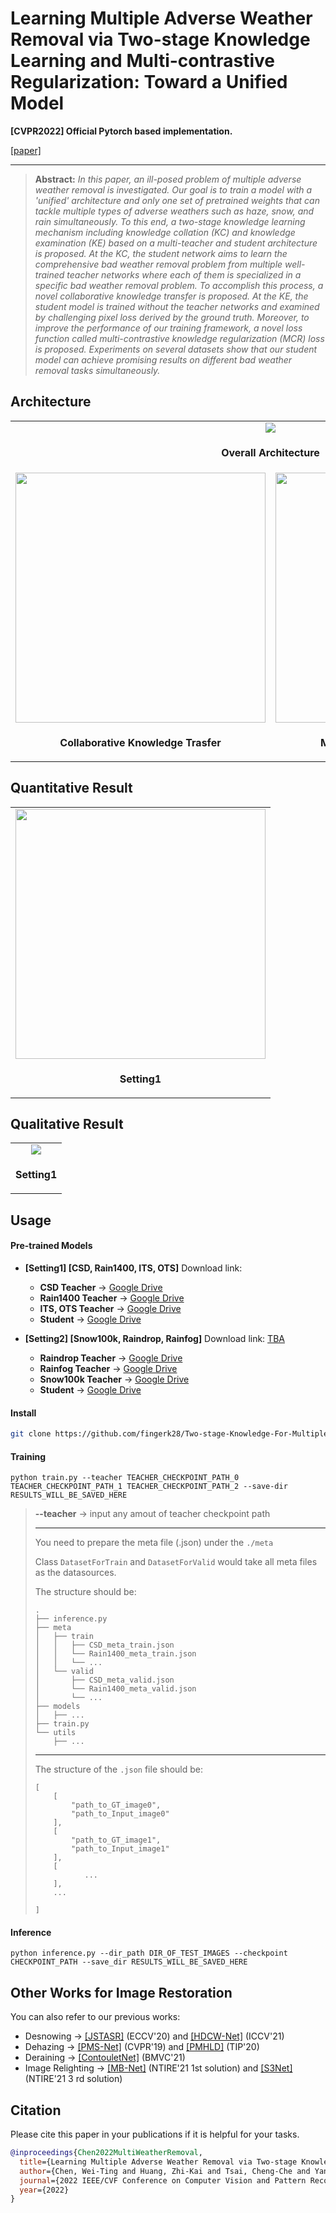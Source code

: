 # Learning Multiple Adverse Weather Removal via Two-stage Knowledge Learning and Multi-contrastive Regularization: Toward a Unified Model

**[CVPR2022] Official Pytorch based implementation.** 

[[paper]](https://openaccess.thecvf.com/content/CVPR2022/papers/Chen_Learning_Multiple_Adverse_Weather_Removal_via_Two-Stage_Knowledge_Learning_and_CVPR_2022_paper.pdf)

<hr />

> **Abstract:** *In this paper, an ill-posed problem of multiple adverse weather removal is investigated. Our goal is to train a model with a 'unified' architecture and only one set of pretrained weights that can tackle multiple types of adverse weathers such as haze, snow, and rain simultaneously. To this end, a two-stage knowledge learning mechanism including knowledge collation (KC) and knowledge examination (KE) based on a multi-teacher and student architecture is proposed. At the KC, the student network aims to learn the comprehensive bad weather removal problem from multiple well-trained teacher networks where each of them is specialized in a specific bad weather removal problem. To accomplish this process, a novel collaborative knowledge transfer is proposed. At the KE, the student model is trained without the teacher networks and examined by challenging pixel loss derived by the ground truth. Moreover, to improve the performance of our training framework, a novel loss function called multi-contrastive knowledge regularization (MCR) loss is proposed. Experiments on several datasets show that our student model can achieve promising results on different bad weather removal tasks simultaneously.* 
## Architecture

<table>
  <tr>
    <td colspan="2" align="center"> <img src = "https://github.com/fingerk28/Two-stage-Knowledge-For-Multiple-Adverse-Weather-Removal/blob/main/images/architecture.png"> </td>
  </tr>
  <tr>
    <td colspan="2" align="center"><p><b>Overall Architecture</b></p></td>
  </tr>
  <tr>
    <td align="center"> <img src = "https://github.com/fingerk28/Two-stage-Knowledge-For-Multiple-Adverse-Weather-Removal/blob/main/images/ckt.png" width="400"> </td>
    <td align="center"> <img src = "https://github.com/fingerk28/Two-stage-Knowledge-For-Multiple-Adverse-Weather-Removal/blob/main/images/mcr.png" width="400"> </td>
  </tr>
  <tr>
    <td align="center"><p><b>Collaborative Knowledge Trasfer</b></p></td>
    <td align="center"><p><b>Multi-contrastive Regularization</b></p></td>
  </tr>
</table>

## Quantitative Result

<table>
  <tr>
    <td align="center"> <img src = "https://github.com/fingerk28/Two-stage-Knowledge-For-Multiple-Adverse-Weather-Removal/blob/main/images/quantitative_result.png" width="400"> </td>
  </tr>
  <tr>
    <td align="center"><p><b>Setting1</b></p></td>
  </tr>
</table>

## Qualitative Result

<table>
  <tr>
    <td align="center"> <img src = "https://github.com/fingerk28/Two-stage-Knowledge-For-Multiple-Adverse-Weather-Removal/blob/main/images/qualitative_result.png"> </td>
  </tr>
  <tr>
    <td align="center"><p><b>Setting1</b></p></td>
  </tr>
</table>


## Usage

#### Pre-trained Models

* **[Setting1] [CSD, Rain1400, ITS, OTS]** Download link: 
  * **CSD Teacher** &rarr; [Google Drive](https://drive.google.com/file/d/12IiwMeWI6Li5USrtUeaRCrqkHYmPBdKE/view?usp=sharing)
  * **Rain1400 Teacher** &rarr; [Google Drive](https://drive.google.com/file/d/11Z7_0awGLbFtOzbi2Mzra0Cz1q8aEfg1/view?usp=sharing)
  * **ITS, OTS Teacher** &rarr; [Google Drive](https://drive.google.com/file/d/1eCJ47fYdcuirqZW7xHhu0SgoX_pre2D5/view?usp=sharing)
  * **Student** &rarr; [Google Drive](https://drive.google.com/file/d/1TP2IFPDJYlNnV2QJO6_2UrAmoY6IOFpQ/view?usp=sharing)

* **[Setting2] [Snow100k, Raindrop, Rainfog]** Download link: [TBA](https://github.com/fingerk28)
  * **Raindrop Teacher** &rarr; [Google Drive](https://drive.google.com/file/d/1Pyoy7-sjCwp_bMcJ8foBcIy9u4G0EwLQ/view?usp=sharing)
  * **Rainfog Teacher** &rarr; [Google Drive](https://drive.google.com/file/d/17Sub3v3fw8DxjG9EyyqAQNum1YQb1SiA/view?usp=sharing)
  * **Snow100k Teacher** &rarr; [Google Drive](https://drive.google.com/file/d/1UdjT_3QOcjlUsQ1fG8hMjBwuty9Zn-nH/view?usp=sharing)
  * **Student** &rarr; [Google Drive](https://drive.google.com/file/d/16Ux9UPCxw6M8tkoHJFrLaRPqUJaPVZAL/view?usp=sharing)

#### Install

```sh
git clone https://github.com/fingerk28/Two-stage-Knowledge-For-Multiple-Adverse-Weather-Removal.git
```

#### Training

```shell
python train.py --teacher TEACHER_CHECKPOINT_PATH_0 TEACHER_CHECKPOINT_PATH_1 TEACHER_CHECKPOINT_PATH_2 --save-dir RESULTS_WILL_BE_SAVED_HERE
```
> **--teacher** &rarr; input any amout of teacher checkpoint path
>
> ---
>
> You need to prepare the meta file (.json) under the `./meta`
>
> Class `DatasetForTrain` and `DatasetForValid` would take all meta files as the datasources.
>
> The structure should be:
>
> ```
> .
> ├── inference.py
> ├── meta
> │   ├── train
> │   │   ├── CSD_meta_train.json
> │   │   └── Rain1400_meta_train.json
> │   │   └── ...
> │   └── valid
> │       ├── CSD_meta_valid.json
> │       └── Rain1400_meta_valid.json
> │       └── ...
> ├── models
> │   ├── ...
> ├── train.py
> └── utils
>     ├── ...
> 
> ```
>
> ---
>
> The structure of the `.json` file should be:
>
> ```
> [
>     [
>         "path_to_GT_image0",
>         "path_to_Input_image0"
>     ],
>     [
>         "path_to_GT_image1",
>         "path_to_Input_image1"
>     ],
>     [
>     		 ...
>     ],
>     ...
>     
> ]
> ```

#### Inference

```shell
python inference.py --dir_path DIR_OF_TEST_IMAGES --checkpoint CHECKPOINT_PATH --save_dir RESULTS_WILL_BE_SAVED_HERE 
```



## Other Works for Image Restoration

You can also refer to our previous works:

* Desnowing &rarr; [[JSTASR]](https://github.com/weitingchen83/JSTASR-DesnowNet-ECCV-2020) (ECCV'20) and [[HDCW-Net]](https://github.com/weitingchen83/ICCV2021-Single-Image-Desnowing-HDCWNet) (ICCV'21)
* Dehazing &rarr; [[PMS-Net]](https://github.com/weitingchen83/PMS-Net) (CVPR'19) and [[PMHLD]](https://github.com/weitingchen83/Dehazing-PMHLD-Patch-Map-Based-Hybrid-Learning-DehazeNet-for-Single-Image-Haze-Removal-TIP-2020) (TIP'20)
* Deraining &rarr; [[ContouletNet]](https://github.com/cctakaet/ContourletNet-BMVC2021) (BMVC'21)
* Image Relighting &rarr; [[MB-Net]](https://github.com/weitingchen83/NTIRE2021-Depth-Guided-Image-Relighting-MBNet) (NTIRE'21 1st solution) and [[S3Net]](https://github.com/dectrfov/NTIRE-2021-Depth-Guided-Image-Any-to-Any-relighting) (NTIRE'21 3 rd solution)



## Citation
Please cite this paper in your publications if it is helpful for your tasks.
```bib
@inproceedings{Chen2022MultiWeatherRemoval,
  title={Learning Multiple Adverse Weather Removal via Two-stage Knowledge Learning and Multi-contrastive Regularization: Toward a Unified Model},
  author={Chen, Wei-Ting and Huang, Zhi-Kai and Tsai, Cheng-Che and Yang, Hao-Hsiang and Ding, Jian-Jiun and Kuo, Sy-Yen},
  journal={2022 IEEE/CVF Conference on Computer Vision and Pattern Recognition (CVPR)},
  year={2022}
}
```

